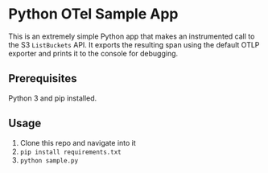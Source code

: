 # Python OTel Sample App

This is an extremely simple Python app that makes an instrumented call to the S3 `ListBuckets` API. It exports the resulting span using
the default OTLP exporter and prints it to the console for debugging.

## Prerequisites

Python 3 and pip installed.

## Usage

1. Clone this repo and navigate into it
2. `pip install requirements.txt`
3. `python sample.py`
